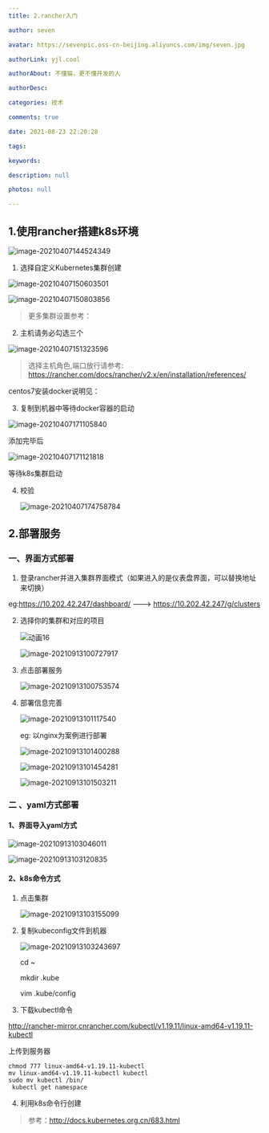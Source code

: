 ```yaml
---
title: 2.rancher入门

author: seven

avatar: https://sevenpic.oss-cn-beijing.aliyuncs.com/img/seven.jpg

authorLink: yjl.cool

authorAbout: 不懂猫，更不懂开发的人

authorDesc: 

categories: 技术

comments: true

date: 2021-08-23 22:20:28

tags: 

keywords: 

description: null

photos: null

---
```

## 1.使用rancher搭建k8s环境

![image-20210407144524349](https://sevenpic.oss-cn-beijing.aliyuncs.com/img/image-20210407144524349.png)

1. 选择自定义Kubernetes集群创建

![image-20210407150603501](https://sevenpic.oss-cn-beijing.aliyuncs.com/img/image-20210407150603501.png)

![image-20210407150803856](https://sevenpic.oss-cn-beijing.aliyuncs.com/img/image-20210407150803856.png)

> 更多集群设置参考：

2. 主机请务必勾选三个

![image-20210407151323596](https://sevenpic.oss-cn-beijing.aliyuncs.com/img/image-20210407151323596.png)

> 选择主机角色,端口放行请参考: https://rancher.com/docs/rancher/v2.x/en/installation/references/

centos7安装docker说明见：

3. 复制到机器中等待docker容器的启动

![image-20210407171105840](https://sevenpic.oss-cn-beijing.aliyuncs.com/img/image-20210407171105840.png)

添加完毕后

![image-20210407171121818](https://sevenpic.oss-cn-beijing.aliyuncs.com/img/image-20210407171121818.png)

等待k8s集群启动

4. 校验

   ![image-20210407174758784](https://sevenpic.oss-cn-beijing.aliyuncs.com/image-20210407174758784.png)

## 2.部署服务

### 一、界面方式部署

1.  登录rancher并进入集群界面模式（如果进入的是仪表盘界面，可以替换地址来切换）

eg:https://10.202.42.247/dashboard/    --->  https://10.202.42.247/g/clusters

2. 选择你的集群和对应的项目

   ![动画16](https://sevenpic.oss-cn-beijing.aliyuncs.com/%E5%8A%A8%E7%94%BB16.gif)

   ![image-20210913100727917](https://sevenpic.oss-cn-beijing.aliyuncs.com/image-20210913100727917.png)

3. 点击部署服务

   ![image-20210913100753574](https://sevenpic.oss-cn-beijing.aliyuncs.com/image-20210913100753574.png)

4. 部署信息完善

   ![image-20210913101117540](https://sevenpic.oss-cn-beijing.aliyuncs.com/image-20210913101117540.png)

   eg: 以nginx为案例进行部署

   ![image-20210913101400288](https://sevenpic.oss-cn-beijing.aliyuncs.com/image-20210913101400288.png)

   ![image-20210913101454281](https://sevenpic.oss-cn-beijing.aliyuncs.com/image-20210913101454281.png)

   ![image-20210913101503211](https://sevenpic.oss-cn-beijing.aliyuncs.com/image-20210913101503211.png)

### 二 、yaml方式部署

#### 1、界面导入yaml方式

![image-20210913103046011](https://sevenpic.oss-cn-beijing.aliyuncs.com/image-20210913103046011.png)

![image-20210913103120835](https://sevenpic.oss-cn-beijing.aliyuncs.com/image-20210913103120835.png)

#### 2、k8s命令方式

1. 点击集群

   ![image-20210913103155099](https://sevenpic.oss-cn-beijing.aliyuncs.com/image-20210913103155099.png)

2. 复制kubeconfig文件到机器

   ![image-20210913103243697](https://sevenpic.oss-cn-beijing.aliyuncs.com/image-20210913103243697.png)

   cd ~

   mkdir .kube

   vim .kube/config

3. 下载kubectl命令

http://rancher-mirror.cnrancher.com/kubectl/v1.19.11/linux-amd64-v1.19.11-kubectl

上传到服务器

```shell
chmod 777 linux-amd64-v1.19.11-kubectl
mv linux-amd64-v1.19.11-kubectl kubectl
sudo mv kubectl /bin/
 kubectl get namespace
```

4. 利用k8s命令行创建

> 参考：http://docs.kubernetes.org.cn/683.html

